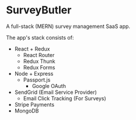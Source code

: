 # SurveyButler
A full-stack (MERN) survey management SaaS app.

The app's stack consists of:

- React + Redux
  - React Router
  - Redux Thunk
  - Redux Forms
- Node + Express
  - Passport.js
    - Google OAuth
- SendGrid (Email Service Provider)
  - Email Click Tracking (For Surveys)
- Stripe Payments
- MongoDB